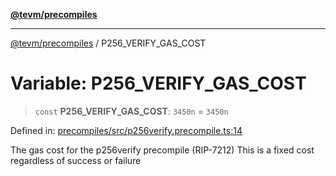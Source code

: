 [**@tevm/precompiles**](../README.md)

***

[@tevm/precompiles](../globals.md) / P256\_VERIFY\_GAS\_COST

# Variable: P256\_VERIFY\_GAS\_COST

> `const` **P256\_VERIFY\_GAS\_COST**: `3450n` = `3450n`

Defined in: [precompiles/src/p256verify.precompile.ts:14](https://github.com/evmts/tevm-monorepo/blob/main/packages/precompiles/src/p256verify.precompile.ts#L14)

The gas cost for the p256verify precompile (RIP-7212)
This is a fixed cost regardless of success or failure
